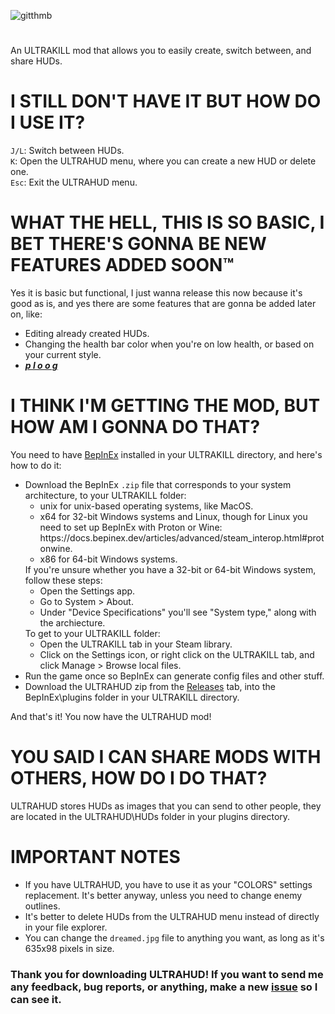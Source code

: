 ![gitthmb](https://user-images.githubusercontent.com/48518572/146666961-45be2f27-47f5-4e50-9d97-b60a2410fdb7.png)
#
An ULTRAKILL mod that allows you to easily create, switch between, and share HUDs.

<h1>I STILL DON'T HAVE IT BUT HOW DO I USE IT?</h1>
<code>J/L</code>: Switch between HUDs.<br>
<code>K</code>: Open the ULTRAHUD menu, where you can create a new HUD or delete one.<br>
<code>Esc</code>: Exit the ULTRAHUD menu.

<h1>WHAT THE HELL, THIS IS SO BASIC, I BET THERE'S GONNA BE NEW FEATURES ADDED SOON™</h1>
Yes it is basic but functional, I just wanna release this now because it's good as is, and yes there are some features that are gonna be added later on, like:<br>
<ul>
    <li>Editing already created HUDs.</li>
    <li>Changing the health bar color when you're on low health, or based on your current style.</li>
    <li><b><i><u>p  l  o  o  g</u></b></i></li>
</ul>

<h1>I THINK I'M GETTING THE MOD, BUT HOW AM I GONNA DO THAT?</h1>
You need to have <a href=https://github.com/BepInEx/BepInEx/releases>BepInEx</a> installed in your ULTRAKILL directory, and here's how to do it:
<ul>
    <li>Download the BepInEx <code>.zip</code> file that corresponds to your system architecture, to your ULTRAKILL folder:
        <ul>
            <li>unix for unix-based operating systems, like MacOS.</li>
            <li>x64 for 32-bit Windows systems and Linux, though for Linux you need to set up BepInEx with Proton or Wine: https://docs.bepinex.dev/articles/advanced/steam_interop.html#protonwine.</li>
            <li>x86 for 64-bit Windows systems.</li>
        </ul>
        If you're unsure whether you have a 32-bit or 64-bit Windows system, follow these steps:
        <ul>
            <li>Open the Settings app.</li>
            <li>Go to System > About.</li>
            <li>Under "Device Specifications" you'll see "System type," along with the archiecture.</li>
        </ul>
        To get to your ULTRAKILL folder:
        <ul>
            <li>Open the ULTRAKILL tab in your Steam library.</li>
            <li>Click on the Settings icon, or right click on the ULTRAKILL tab, and click Manage > Browse local files.</li>
        </ul>
    </li>
    <li>Run the game once so BepInEx can generate config files and other stuff.</li>
    <li>Download the ULTRAHUD zip from the <a href="https://github.com/Captain-Ravioli/ULTRAHUD/releases">Releases</a> tab, into the BepInEx\plugins folder in your ULTRAKILL directory.</li>
</ul>
And that's it! You now have the ULTRAHUD mod!<br>
<h1>YOU SAID I CAN SHARE MODS WITH OTHERS, HOW DO I DO THAT?</h1>
ULTRAHUD stores HUDs as images that you can send to other people, they are located in the ULTRAHUD\HUDs folder in your plugins directory.
<h1>IMPORTANT NOTES</h1>
<ul>
    <li>If you have ULTRAHUD, you have to use it as your "COLORS" settings replacement. It's better anyway, unless you need to change enemy outlines.</li>
    <li>It's better to delete HUDs from the ULTRAHUD menu instead of directly in your file explorer.</li>
    <li>You can change the <code>dreamed.jpg</code> file to anything you want, as long as it's 635x98 pixels in size.</li>
</ul>
<h3>Thank you for downloading ULTRAHUD! If you want to send me any feedback, bug reports, or anything, make a new <a href="https://github.com/Captain-Ravioli/ULTRAHUD/issues/new/choose">issue</a> so I can see it.

